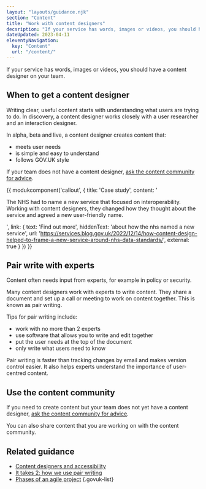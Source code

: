 ```yaml
---
layout: "layouts/guidance.njk"
section: "Content"
title: "Work with content designers"
decsription: "If your service has words, images or videos, you should have a content designer on your team. Find out more."
dateUpdated: 2023-04-11
eleventyNavigation:
  key: "Content"
  url: "/content/"
---
```


If your service has words, images or videos, you should have a content designer on your team. 

## When to get a content designer

Writing clear, useful content starts with understanding what users are trying to do. In discovery, a content designer works closely with a user researcher and an interaction designer. 

In alpha, beta and live, a content designer creates content that:

- meets user needs
- is simple and easy to understand 
- follows GOV.UK style

If your team does not have a content designer, [ask the content community for advice](/your-community/content/). 

{{ modukcomponent('callout', {
  title: 'Case study',
  content: '<p>The NHS had to name a new service that focused on interoperability. Working with content designers, they changed how they thought about the service and agreed a new user-friendly name.</p>',
  link: {
    text: 'Find out more',
    hiddenText: 'about how the nhs named a new service',
    url: 'https://services.blog.gov.uk/2022/12/14/how-content-design-helped-to-frame-a-new-service-around-nhs-data-standards/',
    external: true
  }
}) }}

## Pair write with experts

Content often needs input from experts, for example in policy or security. 

Many content designers work with experts to write content. They share a document and set up a call or meeting to work on content together. This is known as pair writing. 

Tips for pair writing include:

- work with no more than 2 experts
- use software that allows you to write and edit together
- put the user needs at the top of the document
- only write what users need to know

Pair writing is faster than tracking changes by email and makes version control easier. It also helps experts understand the importance of user-centred content.

## Use the content community 

If you need to create content but your team does not yet have a content designer, [ask the content community for advice](/your-community/content/). 

You can also share content that you are working on with the content community.

## Related guidance

- [Content designers and accessibility](https://servicemanual.digital.mod.uk/accessibility/meet-accessibility-regulations/content-designers/)
- [It takes 2: how we use pair writing](https://gds.blog.gov.uk/2016/09/21/it-takes-2-how-we-use-pair-writing/)
- [Phases of an agile project](https://www.gov.uk/service-manual/agile-delivery)
{.govuk-list}
